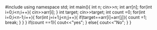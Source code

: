 #include <iostream>
using namespace std;
int main(){
    int n;
    cin>>n;
    int arr[n];
    for(int i=0;i<n;i++){
        cin>>arr[i];
    }
    int target;
    cin>>target;
    int count =0;
    for(int i=0;i<n-1;i++){
        for(int j=i+1;j<n;j++){
            if(target==arr[i]+arr[j]){
                count =1;
                break;
            }
        }
    }
    if(count ==1){
        cout<<"yes";
    }
    else{
        cout<<"No";
    }
}
